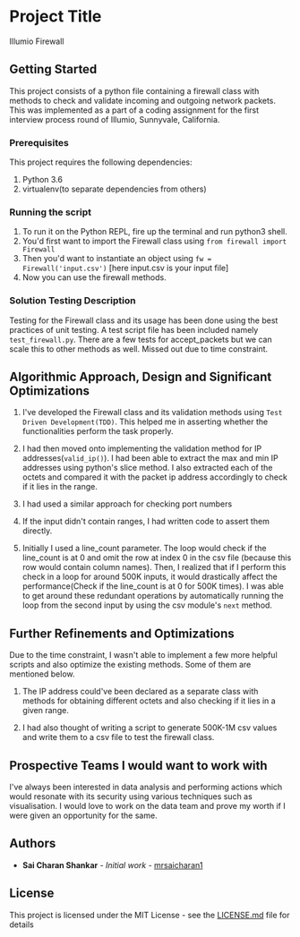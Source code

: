# Project Title

Illumio Firewall

## Getting Started

This project consists of a python file containing a firewall class with methods to check and validate incoming and outgoing network packets. This was implemented as a part of a coding assignment for the first interview process round of Illumio, Sunnyvale, California.

### Prerequisites

This project requires the following dependencies:
1. Python 3.6
2. virtualenv(to separate dependencies from others)

### Running the script

1. To run it on the Python REPL, fire up the terminal and run python3 shell.
2. You'd first want to import the Firewall class using `from firewall import Firewall`
3. Then you'd want to instantiate an object using `fw = Firewall('input.csv')` [here input.csv is your input file]
4. Now you can use the firewall methods.

### Solution Testing Description
Testing for the Firewall class and its usage has been done using the best practices of unit testing. A test script file has been included namely `test_firewall.py`. There are a few tests for accept_packets but we can scale this to other methods as well. Missed out due to time constraint.

## Algorithmic Approach, Design and Significant Optimizations
1. I've developed the Firewall class and its validation methods using `Test Driven Development(TDD)`. This  helped me in asserting whether the functionalities perform the task properly.

2. I had then moved onto implementing the validation method for IP addresses(`valid_ip()`). I had been able to extract the max and min IP addresses using python's slice method. I also extracted each of the octets and compared it with the packet ip address accordingly to check if it lies in the range.

3. I had used a similar approach for checking port numbers

4. If the input didn't contain ranges, I had written code to assert them directly.

5. Initially I used a line_count parameter. The loop would check if the line_count is at 0 and omit the row at index 0 in the csv file (because this row would contain column names). Then, I realized that if I perform this check in a loop for around 500K inputs, it would drastically affect the performance(Check if the line_count is at 0 for 500K times). I was able to get around these redundant operations by automatically running the loop from the second input by using the csv module's `next` method.

## Further Refinements and Optimizations
Due to the time constraint, I wasn't able to implement a few more helpful scripts and also optimize the existing methods. Some of them are mentioned below.

1. The IP address could've been declared as a separate class with methods for obtaining different octets and also checking if it lies in a given range.

2. I had also thought of writing a script to generate 500K-1M csv values and write them to a csv file to test the firewall class.


## Prospective Teams I would want to work with

I've always been interested in data analysis and performing actions which would resonate with its security using various techniques such as visualisation. I would love to work on the data team and prove my worth if I were given an opportunity for the same.

## Authors

* **Sai Charan Shankar** - *Initial work* - [mrsaicharan1](https://github.com/mrsaicharan1)


## License

This project is licensed under the MIT License - see the [LICENSE.md](LICENSE.md) file for details
